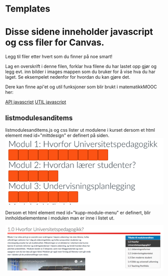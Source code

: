# Templates
# Disse sidene inneholder javascript og css filer for Canvas.

Legg til filer etter hvert som du finner på noe smart!

Lag en overskrift i denne filen, forklar hva filene du har lastet opp gjør og legg evt. inn bilder i images mappen som du bruker for å vise hva du har laget. Se eksempelet nedenfor for hvordan du kan gjøre det.

Dere kan finne api'et og util funksjoner som blir brukt i matematikkMOOC her:

[API javascript](https://github.com/matematikk-mooc/frontend/blob/master/src/js/api/api.js)
[UTIL javascript](https://github.com/matematikk-mooc/frontend/blob/master/src/js/modules/util.js)

## listmodulesanditems
listmodulesanditems.js og css lister ut modulene i kurset dersom et html element med id="mittdesign" er definert på siden.
![alt text](https://github.com/Canvas-JS-CSS-Workshop/Templates/blob/master/images/modulliste.png)


Dersom et html element med id="kupp-module-menu" er definert, blir innholdselementene i modulen man er inne i listet ut. 

![alt text](https://github.com/Canvas-JS-CSS-Workshop/Templates/blob/master/images/kuppmodulmeny.png)

